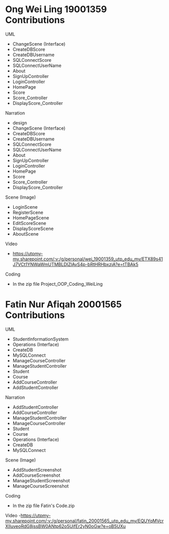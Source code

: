 # Ong Wei Ling 19001359 Contributions
UML 
- ChangeScene (Interface)
- CreateDBScore
- CreateDBUsername
- SQLConnectScore
- SQLConnectUserName
- About
- SignUpController
- LoginController
- HomePage
- Score
- Score_Controller
- DisplayScore_Controller

Narration
- design
- ChangeScene (Interface)
- CreateDBScore
- CreateDBUsername
- SQLConnectScore
- SQLConnectUserName
- About
- SignUpController
- LoginController
- HomePage
- Score
- Score_Controller
- DisplayScore_Controller

Scene (Image)
- LoginScene
- RegisterScene
- HomePageScene
- EditScoreScene
- DisplayScoreScene
- AboutScene

Video
- https://utpmy-my.sharepoint.com/:v:/g/personal/wei_19001359_utp_edu_my/ETX89s41J7VCt1YNWaWmUTMBLDIZlAvS4p-bRtHRHbxzjA?e=tTBAk5

Coding
- In the zip file Project_OOP_Coding_WeiLing

# Fatin Nur Afiqah 20001565 Contributions

UML
- StudentInformationSystem
- Operations (Interface)
- CreateDB
- MySQLConnect
- ManageCourseController
- ManageStudentController
- Student
- Course
- AddCourseController
- AddStudentController

Narration
- AddStudentController
- AddCourseController
- ManageStudentController
- ManageCourseController
- Student
- Course
- Operations (Interface)
- CreateDB
- MySQLConnect

Scene (Image)
- AddStudentScreenshot
- AddCourseScreenshot
- ManageStudentScreenshot
- ManageCourseScreenshot

Coding
- In the zip file Fatin's Code.zip

Video
-https://utpmy-my.sharepoint.com/:v:/g/personal/fatin_20001565_utp_edu_my/EQUYqMVcrXlIuveoRdG8jssBW0ANtp62o5UifEr2yN0oGw?e=oB5UXu
